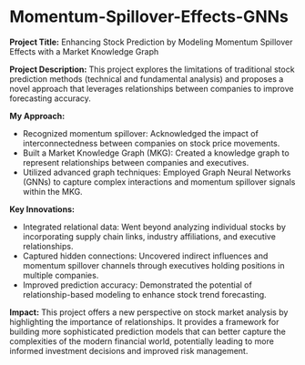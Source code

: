 # Momentum-Spillover-Effects-GNNs

**Project Title:**  Enhancing Stock Prediction by Modeling Momentum Spillover Effects with a Market Knowledge Graph

**Project Description:** This project explores the limitations of traditional stock prediction methods (technical and fundamental analysis) and proposes a novel approach that leverages relationships between companies to improve forecasting accuracy.

**My Approach:**

 - Recognized momentum spillover: Acknowledged the impact of interconnectedness between companies on stock price movements.
 - Built a Market Knowledge Graph (MKG): Created a knowledge graph to represent relationships between companies and executives.
 - Utilized advanced graph techniques: Employed Graph Neural Networks (GNNs) to capture complex interactions and momentum spillover signals within the MKG.

**Key Innovations:**

 - Integrated relational data: Went beyond analyzing individual stocks by incorporating supply chain links, industry affiliations, and executive relationships.
 - Captured hidden connections: Uncovered indirect influences and momentum spillover channels through executives holding positions in multiple companies.
 - Improved prediction accuracy: Demonstrated the potential of relationship-based modeling to enhance stock trend forecasting.

**Impact:** This project offers a new perspective on stock market analysis by highlighting the importance of relationships. It provides a framework for building more sophisticated prediction models that can better capture the complexities of the modern financial world, potentially leading to more informed investment decisions and improved risk management.
